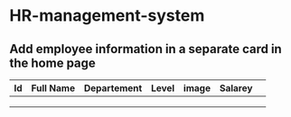 # HR-management-system

## Add employee information in a separate card in the home page 


|Id   |Full  Name|Departement| Level  |  image | Salarey  |   |
|---|---|---|---|---|---|---|
|   |   |   |   |   |   |   |
|   |   |   |   |   |   |   |
|   |   |   |   |   |   |   |